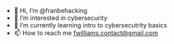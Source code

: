 - 👋 Hi, I’m @franbehacking
- 👀 I’m interested in cybersecurity
- 🌱 I’m currently learning intro to cybersecutrity basics
- 📫 How to reach me fwilliams.contact@gmail.com

<!---
franbehacking/franbehacking is a ✨ special ✨ repository because its `README.md` (this file) appears on your GitHub profile.
You can click the Preview link to take a look at your changes.
--->
